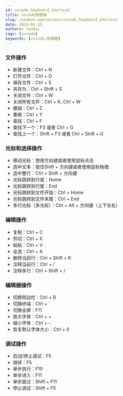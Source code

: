 ```yaml
---
id: vscode_keyboard_shortcut
title: vscode快捷键
slug: /common-operations/vscode_keyboard_shortcut
date: 2024-01-13
authors: laohai
tags: [vscode]
keywords: [vscode,快捷键]
---
```


<!-- truncate -->

### 文件操作

- 新建文件：Ctrl + N
- 打开文件：Ctrl + O
- 保存文件：Ctrl + S
- 另存为：Ctrl + Shift + S
- 关闭文件：Ctrl + W
- 关闭所有文件：Ctrl + K, Ctrl + W
- 撤销：Ctrl + Z
- 重做：Ctrl + Y
- 查找：Ctrl + F
- 查找下一个：F3 或者 Ctrl + G
- 查找上一个：Shift + F3 或者 Ctrl + Shift + G

### 光标和选择操作

- 移动光标：使用方向键或者使用鼠标点击
- 选中文本：按住Shift + 方向键或者使用鼠标拖拽
- 选中整行：Ctrl + Shift + 方向键
- 光标跳转到行首：Home
- 光标跳转到行尾：End
- 光标跳转到文件开始：Ctrl + Home
- 光标跳转到文件末尾：Ctrl + End
- 多行光标（多光标）：Ctrl + Alt + 方向键（上下左右）

### 编辑操作

- 复制：Ctrl + C
- 剪切：Ctrl + X
- 粘贴：Ctrl + V
- 全选：Ctrl + A
- 删除当前行：Ctrl + Shift + K
- 注释当前行：Ctrl + /
- 注释多行：Ctrl + Shift + /

### 编辑器操作

- 切换侧边栏：Ctrl + B
- 切换终端：Ctrl + `
- 切换全屏：F11
- 放大字体：Ctrl + +
- 缩小字体：Ctrl + -
- 恢复默认字体大小：Ctrl + 0

### 调试操作

- 启动/停止调试：F5
- 继续：F5
- 单步执行：F10
- 单步进入：F11
- 单步跳过：Shift + F11
- 停止调试：Shift + F5